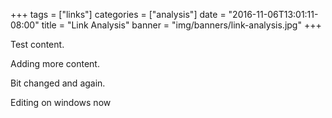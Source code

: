 +++
tags = ["links"]
categories = ["analysis"]
date = "2016-11-06T13:01:11-08:00"
title = "Link Analysis"
banner = "img/banners/link-analysis.jpg"
+++

Test content.

Adding more content.

Bit changed and again.

Editing on windows now